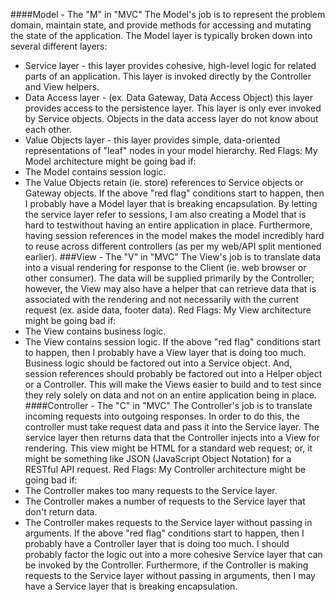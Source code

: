 
####Model - The "M" in "MVC"
The Model's job is to represent the problem domain, maintain state, and provide methods for accessing and mutating the state of the application. The Model layer is typically broken down into several different layers:
*	Service layer - this layer provides cohesive, high-level logic for related parts of an application. This layer is invoked directly by the Controller and View helpers.
*	Data Access layer - (ex. Data Gateway, Data Access Object) this layer provides access to the persistence layer. This layer is only ever invoked by Service objects. Objects in the data access layer do not know about each other.
*	Value Objects layer - this layer provides simple, data-oriented representations of "leaf" nodes in your model hierarchy.
Red Flags: My Model architecture might be going bad if:
*	The Model contains session logic.
*	The Value Objects retain (ie. store) references to Service objects or Gateway objects.
If the above "red flag" conditions start to happen, then I probably have a Model layer that is breaking encapsulation. By letting the service layer refer to sessions, I am also creating a Model that is hard to testwithout having an entire application in place. Furthermore, having session references in the model makes the model incredibly hard to reuse across different controllers (as per my web/API split mentioned earlier).
###View - The "V" in "MVC"
The View's job is to translate data into a visual rendering for response to the Client (ie. web browser or other consumer). The data will be supplied primarily by the Controller; however, the View may also have a helper that can retrieve data that is associated with the rendering and not necessarily with the current request (ex. aside data, footer data).
Red Flags: My View architecture might be going bad if:
*	The View contains business logic.
*	The View contains session logic.
If the above "red flag" conditions start to happen, then I probably have a View layer that is doing too much. Business logic should be factored out into a Service object. And, session references should probably be factored out into a Helper object or a Controller. This will make the Views easier to build and to test since they rely solely on data and not on an entire application being in place.
####Controller - The "C" in "MVC"
The Controller's job is to translate incoming requests into outgoing responses. In order to do this, the controller must take request data and pass it into the Service layer. The service layer then returns data that the Controller injects into a View for rendering. This view might be HTML for a standard web request; or, it might be something like JSON (JavaScript Object Notation) for a RESTful API request.
Red Flags: My Controller architecture might be going bad if:
*	The Controller makes too many requests to the Service layer.
*	The Controller makes a number of requests to the Service layer that don't return data.
*	The Controller makes requests to the Service layer without passing in arguments.
If the above "red flag" conditions start to happen, then I probably have a Controller layer that is doing too much. I should probably factor the logic out into a more cohesive Service layer that can be invoked by the Controller. Furthermore, if the Controller is making requests to the Service layer without passing in arguments, then I may have a Service layer that is breaking encapsulation.

